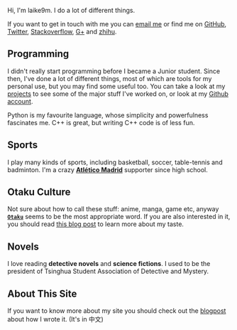 Hi, I'm laike9m. I do a lot of different things.

If you want to get in touch with me you can [email
me](mailto:laike9m@gmail.com) or find me on [GitHub][], [Twitter][], [Stackoverflow][SO], [G+][] and [zhihu][].

[GitHub]: http://github.com/laike9m
[Twitter]: https://twitter.com/laike9m
[SO]: http://stackoverflow.com/users/2142577/laike9m
[G+]: https://plus.google.com/+Yaolaike9mZuo/posts
[zhihu]: http://www.zhihu.com/people/laike9m

Programming
-----------

I didn't really start programming before I became a Junior student. Since then, I've done a lot of different things, most of which are tools for my personal use, but you may find some useful too.  You can take a look at my [projects][PRO] to see some of the major stuff I've worked on, or look at my [Github account][Github].

Python is my favourite language, whose simplicity and powerfulness fascinates me. C++ is great, but writing C++ code is of less fun.

[projects]: /projects/
[ICT]: http://www.ict.ac.cn/
[PRO]: /blog/projects
[FBT]: http://friendsbt.com/

Sports
------

I play many kinds of sports, including basketball, soccer, table-tennis and badminton. I'm a crazy **[Atlético Madrid][ATM]** supporter since high school.

[ATM]: http://en.clubatleticodemadrid.com/

Otaku Culture
-------------

Not sure about how to call these stuff: anime, manga, game etc, anyway **[`Otaku`][otaku]** seems to be the most appropriate word. If you are also interested in it, you should read [this blog post][ta] to learn more about my taste.

[otaku]: http://ladyluckblues.com/
[ta]: /blog/xxx,21

Novels
------

I love reading **detective novels** and **science fictions**. I used to be the 
president of Tsinghua Student Association of Detective and Mystery.

About This Site
-----------

If you want to know more about my site you should check out the [blogpost][blog] about how I wrote it. (It's in 中文)

[blog]: http://www.laike9m.com/blog/permant_link,22/
